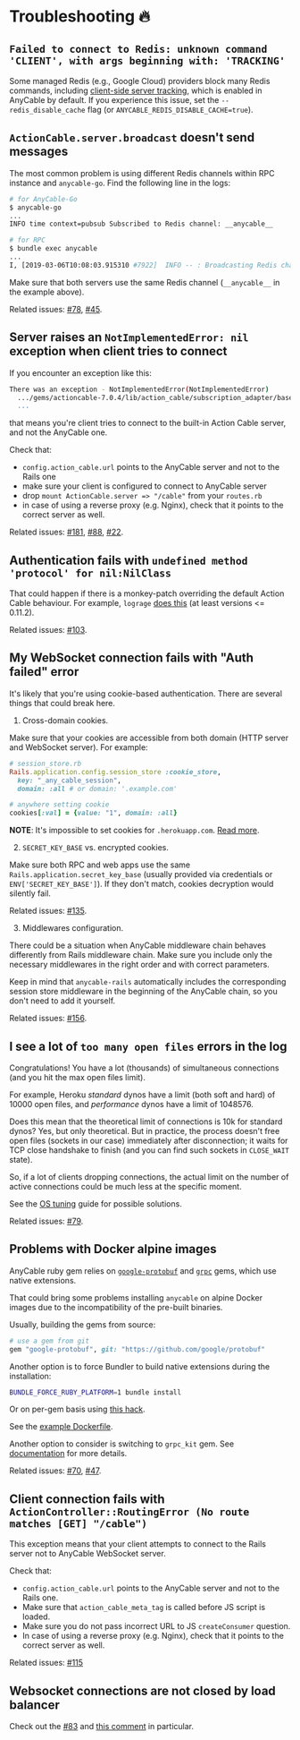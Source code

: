 # Troubleshooting 🔥

## `Failed to connect to Redis: unknown command 'CLIENT', with args beginning with: 'TRACKING'`

Some managed Redis (e.g., Google Cloud) providers block many Redis commands, including [client-side server tracking](https://redis.io/commands/client-tracking/), which is enabled in AnyCable by default. If you experience this issue, set the `--redis_disable_cache` flag (or `ANYCABLE_REDIS_DISABLE_CACHE=true`).

## `ActionCable.server.broadcast` doesn't send messages

The most common problem is using different Redis channels within RPC instance and `anycable-go`. Find the following line in the logs:

```sh
# for AnyCable-Go
$ anycable-go
...
INFO time context=pubsub Subscribed to Redis channel: __anycable__

# for RPC
$ bundle exec anycable
...
I, [2019-03-06T10:08:03.915310 #7922]  INFO -- : Broadcasting Redis channel: __anycable__
```

Make sure that both servers use the same Redis channel (`__anycable__` in the example above).

Related issues: [#78](https://github.com/anycable/anycable/issues/78), [#45](https://github.com/anycable/anycable/issues/45).

## Server raises an `NotImplementedError: nil` exception when client tries to connect

If you encounter an exception like this:

```sh
There was an exception - NotImplementedError(NotImplementedError)
  .../gems/actioncable-7.0.4/lib/action_cable/subscription_adapter/base.rb:22:in `unsubscribe':in
  ...
```

that means you're client tries to connect to the built-in Action Cable server, and not the AnyCable one.

Check that:

- `config.action_cable.url` points to the AnyCable server and not to the Rails one
- make sure your client is configured to connect to AnyCable server
- drop `mount ActionCable.server => "/cable"` from your `routes.rb`
- in case of using a reverse proxy (e.g. Nginx), check that it points to the correct server as well.

Related issues: [#181](https://github.com/orgs/anycable/discussions/181), [#88](https://github.com/anycable/anycable-rails/issues/88), [#22](https://github.com/anycable/anycable-rails/issues/22).

## Authentication fails with `undefined method 'protocol' for nil:NilClass`

That could happen if there is a monkey-patch overriding the default Action Cable behaviour. For example, `lograge` [does this](https://github.com/roidrage/lograge/pull/257#issuecomment-525690256) (at least versions <= 0.11.2).

Related issues: [#103](https://github.com/anycable/anycable-rails/issues/103).

## My WebSocket connection fails with "Auth failed" error

It's likely that you're using cookie-based authentication. There are several things that could break here.

1. Cross-domain cookies.

Make sure that your cookies are accessible from both domain (HTTP server and WebSocket server). For example:

```ruby
# session_store.rb
Rails.application.config.session_store :cookie_store,
  key: "_any_cable_session",
  domain: :all # or domain: '.example.com'

# anywhere setting cookie
cookies[:val] = {value: "1", domain: :all}
```

**NOTE**: It's impossible to set cookies for `.herokuapp.com`. [Read more](https://devcenter.heroku.com/articles/cookies-and-herokuapp-com).

2. `SECRET_KEY_BASE` vs. encrypted cookies.

Make sure both RPC and web apps use the same `Rails.application.secret_key_base` (usually provided via credentials or `ENV['SECRET_KEY_BASE']`).
If they don't match, cookies decryption would silently fail.

Related issues: [#135](https://github.com/anycable/anycable-rails/issues/135).

3. Middlewares configuration.

There could be a situation when AnyCable middleware chain behaves differently from Rails middleware chain.
Make sure you include only the necessary middlewares in the right order and with correct parameters.

Keep in mind that `anycable-rails` automatically includes the corresponding session store middleware in the beginning of the AnyCable chain, so you don't need to add it yourself.

Related issues: [#156](https://github.com/anycable/anycable-rails/issues/156).

## I see a lot of `too many open files` errors in the log

Congratulations! You have a lot (thousands) of simultaneous connections (and you hit the max open files limit).

For example, Heroku _standard_ dynos have a limit (both soft and hard) of 10000 open files, and _performance_ dynos have a limit of 1048576.

Does this mean that the theoretical limit of connections is 10k for standard dynos? Yes, but only theoretical.
But in practice, the process doesn't free open files (sockets in our case) immediately after disconnection; it waits for TCP close handshake to finish (and you can find such sockets in `CLOSE_WAIT` state).

So, if a lot of clients dropping connections, the actual limit on the number of active connections could be much less at the specific moment.

See the [OS tuning](anycable-go/os_tuning.md) guide for possible solutions.

Related issues: [#79](https://github.com/anycable/anycable-rails/issues/79).

## Problems with Docker alpine images

AnyCable ruby gem relies on [`google-protobuf`](https://rubygems.org/gems/google-protobuf) and [`grpc`](https://rubygems.org/gems/grpc) gems, which use native extensions.

That could bring some problems installing `anycable` on alpine Docker images due to the incompatibility
of the pre-built binaries.

Usually, building the gems from source:

```ruby
# use a gem from git
gem "google-protobuf", git: "https://github.com/google/protobuf"
```

Another option is to force Bundler to build native extensions during the installation:

```sh
BUNDLE_FORCE_RUBY_PLATFORM=1 bundle install
```

Or on per-gem basis using [this hack](https://github.com/grpc/grpc/issues/21514#issuecomment-581417788).

See the [example Dockerfile](https://github.com/anycable/anycable/blob/master/etc/Dockerfile.alpine).

Another option to consider is switching to `grpc_kit` gem. See [documentation](./ruby/configuration.md#alternative-grpc-implementations) for more details.

Related issues: [#70](https://github.com/anycable/anycable-rails/issues/70), [#47](https://github.com/anycable/anycable/issues/47).

## Client connection fails with `ActionController::RoutingError (No route matches [GET] "/cable")`

This exception means that your client attempts to connect to the Rails server not to AnyCable WebSocket server.

Check that:

- `config.action_cable.url` points to the AnyCable server and not to the Rails one.
- Make sure that `action_cable_meta_tag` is called before JS script is loaded.
- Make sure you do not pass incorrect URL to JS `createConsumer` question.
- In case of using a reverse proxy (e.g. Nginx), check that it points to the correct server as well.

Related issues: [#115](https://github.com/anycable/anycable-rails/issues/115)

## Websocket connections are not closed by load balancer

Check out the [#83](https://github.com/anycable/anycable-go/issues/83) and [this comment](https://github.com/anycable/anycable-go/issues/83#issuecomment-597769178) in particular.

